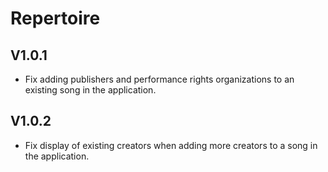 # Repertoire

## V1.0.1

* Fix adding publishers and performance rights organizations to an existing song in the application.

## V1.0.2

* Fix display of existing creators when adding more creators to a song in the application.